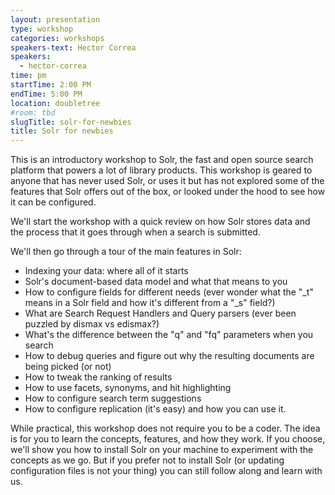 ```yaml
---
layout: presentation
type: workshop
categories: workshops
speakers-text: Hector Correa
speakers:
  - hector-correa
time: pm
startTime: 2:00 PM
endTime: 5:00 PM
location: doubletree
#room: tbd
slugTitle: solr-for-newbies
title: Solr for newbies
---
```


This is an introductory workshop to Solr, the fast and open source search platform that powers a lot of library products. This workshop is geared to anyone that has never used Solr, or uses it but has not explored some of the features that Solr offers out of the box, or looked under the hood to see how it can be configured.

We'll start the workshop with a quick review on how Solr stores data and the process that it goes through when a search is submitted.

We'll then go through a tour of the main features in Solr:

* Indexing your data: where all of it starts
* Solr's document-based data model and what that means to you
* How to configure fields for different needs (ever wonder what the "_t" means in a Solr field and how it's different from a "_s" field?)
* What are Search Request Handlers and Query parsers (ever been puzzled by dismax vs edismax?)
* What's the difference between the "q" and "fq" parameters when you search
* How to debug queries and figure out why the resulting documents are being picked (or not)
* How to tweak the ranking of results
* How to use facets, synonyms, and hit highlighting
* How to configure search term suggestions
* How to configure replication (it's easy) and how you can use it.

While practical, this workshop does not require you to be a coder. The idea is for you to learn the concepts, features, and how they work. If you choose, we'll show you how to install Solr on your machine to experiment with the concepts as we go. But if you prefer not to install Solr (or updating configuration files is not your thing) you can still follow along and learn with us.
